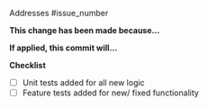 Addresses #issue_number

__This change has been made because...__


__If applied, this commit will...__


__Checklist__

- [ ] Unit tests added for all new logic
- [ ] Feature tests added for new/ fixed functionality
